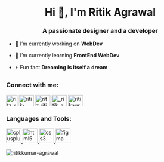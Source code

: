 <h1 align="center">Hi 👋, I'm Ritik Agrawal</h1>
<h3 align="center">A passionate designer and a developer</h3>

- 🔭 I’m currently working on **WebDev**

- 🌱 I’m currently learning **FrontEnd WebDev**

- ⚡ Fun fact **Dreaming is itself a dream**

<h3 align="left">Connect with me:</h3>
<p align="left">
<a href="https://www.twitter.com/ritz_ritik_" target="blank"><img align="center" src="https://ritikkumar-agrawal.github.io/Portfolio/Icons/TwitterIcon.svg" alt="ritz_ritik_" height="30" widh="40" /></a>
<a href="https://www.linkedin.com/in/ritik-kumar-agrawal" target="blank"><img align="center" src="https://ritikkumar-agrawal.github.io/Portfolio/Icons/LinkedinIcon.svg" alt="ritik-kumar-agrawal" height="30" width="40" /></a>
<a href="https://www.fb.com/ritz.ritik.5" target="blank"><img align="center" src="https://ritikkumar-agrawal.github.io/Portfolio/Icons/FacebookIcon.svg" alt="ritz.ritik.5" height="30" width="40" /></a>
<a href="https://www.instagram.com/_ritik_agrawal_" target="blank"><img align="center" src="https://ritikkumar-agrawal.github.io/Portfolio/Icons/InstagramIcon.svg" alt="_ritik_agrawal_" height="30" width="40" /></a>
<a href="https://www.codechef.com/users/ritikagrawal12" target="blank"><img align="center" src="https://cdn.jsdelivr.net/npm/simple-icons@3.1.0/icons/codechef.svg" alt="ritikagrawal12" height="30" width="40" /></a>
</p>

<h3 align="left">Languages and Tools:</h3>
<p align="left"> 
<a href="https://www.w3schools.com/cpp/" target="_blank" rel="noreferrer"> <img src="https://cdn-icons-png.flaticon.com/512/6132/6132222.png" alt="cplusplus" width="40" height="40"/> </a>
<a href="https://www.w3.org/html/" target="_blank" rel="noreferrer"> <img src="https://cdn-icons-png.flaticon.com/512/1051/1051277.png" alt="html5" width="40" height="40"/> </a> 
<a href="https://www.w3schools.com/css/" target="_blank" rel="noreferrer"> <img src="https://cdn-icons-png.flaticon.com/512/732/732190.png" alt="css3" width="40" height="40"/> </a>
<a href="https://www.figma.com/" target="_blank" rel="noreferrer"> <img src="https://www.vectorlogo.zone/logos/figma/figma-icon.svg" alt="figma" width="40" height="40"/> </a>
</p>

<p align="left"> <img src="https://komarev.com/ghpvc/?username=ritikkumar-agrawal&label=Profile%20views&color=0e75b6&style=flat" alt="ritikkumar-agrawal" /> </p>

